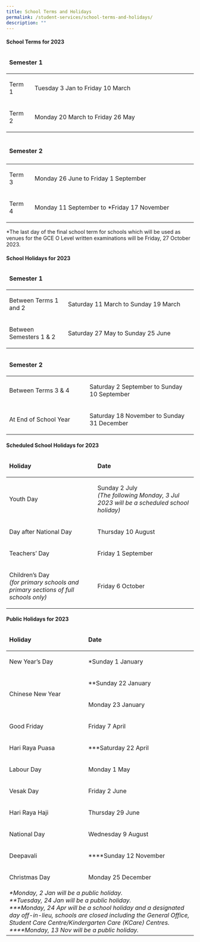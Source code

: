 ```yaml
---
title: School Terms and Holidays
permalink: /student-services/school-terms-and-holidays/
description: ""
---
```

<h4><strong>School Terms for 2023</strong></h4>
<table style="width: 100%;" width="100%">
<thead>
<tr>
<td style="width: 98.8355%;" colspan="2">
<p><strong>Semester 1</strong></p>
</td>
</tr>
</thead>
<tbody>
<tr>
<td style="width: 13.3916%;" width="50">
<p>Term 1</p>
</td>
<td style="width: 85.444%;">
<p>Tuesday 3 Jan to Friday 10 March</p>
</td>
</tr>
<tr>
<td style="width: 13.3916%;" width="50">
<p>Term 2</p>
</td>
<td style="width: 85.444%;">
<p>Monday 20 March to Friday 26 May</p>
</td>
</tr>
</tbody>
</table>
<table style="width: 100%;" width="100%">
<thead>
<tr>
<td style="width: 98.8355%;" colspan="2">
<h4><strong>Semester 2</strong></h4>
</td>
</tr>
</thead>
<tbody>
<tr>
<td style="width: 13.3916%;" width="50">
<p>Term 3</p>
</td>
<td style="width: 85.4439%;">
<p>Monday 26 June to Friday 1 September</p>
</td>
</tr>
<tr>
<td style="width: 13.3916%;" width="50">
<p>Term 4</p>
</td>
<td style="width: 85.4439%;">
<p>Monday 11 September to *Friday 17 November</p>
</td>
</tr>
</tbody>
</table>
<p>*The last day of the final school term for schools which will be used as venues for the GCE O Level written examinations will be Friday, 27 October 2023.</p>
<h4><strong>School Holidays for 2023</strong></h4>
<table style="width: 100%;" width="100%">
<thead>
<tr>
<td style="width: 98.8355%;" colspan="2">
<p><strong>Semester 1</strong></p>
</td>
</tr>
</thead>
<tbody>
<tr>
<td style="width: 31.0044%;" width="200">
<p>Between Terms 1 and 2</p>
</td>
<td style="width: 67.8311%;">
<p>Saturday 11 March to Sunday 19 March</p>
</td>
</tr>
<tr>
<td style="width: 31.0044%;" width="200">
<p>Between Semesters 1 &amp; 2</p>
</td>
<td style="width: 67.8311%;">
<p>Saturday 27 May to Sunday 25 June</p>
</td>
</tr>
</tbody>
</table>
<table width="100%">
<thead>
<tr>
<td colspan="2">
<p><strong>Semester 2</strong></p>
</td>
</tr>
</thead>
<tbody>
<tr>
<td width="200">
<p>Between Terms 3 &amp; 4</p>
</td>
<td>
<p>Saturday 2 September to Sunday 10 September</p>
</td>
</tr>
<tr>
<td width="200">
<p>At End of School Year</p>
</td>
<td>
<p>Saturday 18 November to Sunday 31 December</p>
</td>
</tr>
</tbody>
</table>
<h4><strong>Scheduled School Holidays for 2023</strong></h4>
<table width="100%">
<thead>
<tr>
<td>
<p><strong>Holiday</strong></p>
</td>
<td>
<p><strong>Date</strong></p>
</td>
</tr>
</thead>
<tbody>
<tr>
<td>
<p>Youth Day</p>
</td>
<td>
<p>Sunday 2 July<br><em>(The following Monday, 3 Jul 2023 will be a scheduled school holiday)</em></p>
</td>
</tr>
<tr>
<td>
<p>Day after National Day</p>
</td>
<td>
<p>Thursday 10 August</p>
</td>
</tr>
<tr>
<td>
<p>Teachers’ Day</p>
</td>
<td>
<p>Friday 1 September</p>
</td>
</tr>
<tr>
<td>
<p>Children’s Day<br><em>(for primary schools and primary sections of full schools only)</em></p>
</td>
<td>
<p>Friday 6 October</p>
</td>
</tr>
</tbody>
</table>
<h4><strong>Public Holidays for 2023</strong></h4>
<table width="601">
<thead>
<tr>
<td>
<p><strong>Holiday</strong></p>
</td>
<td>
<p><strong>Date</strong></p>
</td>
</tr>
</thead>
<tbody>
<tr>
<td>
<p>New Year’s Day</p>
</td>
<td>
<p>*Sunday 1 January</p>
</td>
</tr>
<tr>
<td rowspan="2">
<p>Chinese New Year</p>
</td>
<td>
<p>**Sunday 22 January</p>
</td>
</tr>
<tr>
<td>
<p>Monday 23 January</p>
</td>
</tr>
<tr>
<td>
<p>Good Friday</p>
</td>
<td>
<p>Friday 7 April</p>
</td>
</tr>
<tr>
<td>
<p>Hari Raya Puasa</p>
</td>
<td>
<p>***Saturday 22 April</p>
</td>
</tr>
<tr>
<td>
<p>Labour Day</p>
</td>
<td>
<p>Monday 1 May</p>
</td>
</tr>
<tr>
<td>
<p>Vesak Day</p>
</td>
<td>
<p>Friday 2 June</p>
</td>
</tr>
<tr>
<td>
<p>Hari Raya Haji</p>
</td>
<td>
<p>Thursday 29 June</p>
</td>
</tr>
<tr>
<td>
<p>National Day</p>
</td>
<td>
<p>Wednesday 9 August</p>
</td>
</tr>
<tr>
<td>
<p>Deepavali</p>
</td>
<td>
<p>****Sunday 12 November</p>
</td>
</tr>
<tr>
<td>
<p>Christmas Day</p>
</td>
<td>
<p>Monday 25 December</p>
</td>
</tr>
<tr>
<td colspan="2"><em>*Monday, 2 Jan will be a public holiday.<br>**Tuesday, 24 Jan will be a public holiday.<br>***Monday, 24 Apr will be a school holiday and a designated day off-in-lieu, schools are closed including the General Office, Student Care Centre/Kindergarten Care (KCare) Centres.<br>****Monday, 13 Nov will be a public holiday.<br></em></td>
</tr>
</tbody>
</table>